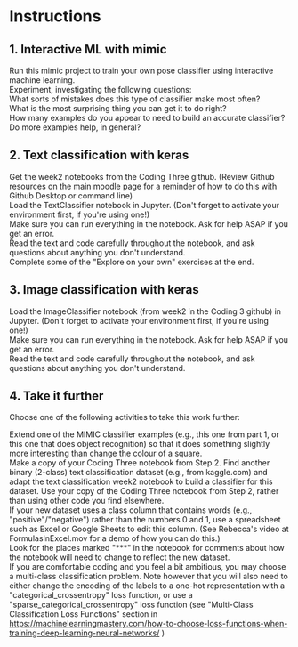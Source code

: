 # Instructions
## 1. Interactive ML with mimic
Run this mimic project to train your own pose classifier using interactive machine learning.  
Experiment, investigating the following questions:  
What sorts of mistakes does this type of classifier make most often?  
What is the most surprising thing you can get it to do right?  
How many examples do you appear to need to build an accurate classifier? Do more examples help, in general?  
## 2. Text classification with keras
Get the week2 notebooks from the Coding Three github. (Review Github resources on the main moodle page for a reminder of how to do this with Github Desktop or command line)  
Load the TextClassifier notebook in Jupyter. (Don't forget to activate your environment first, if you're using one!)  
Make sure you can run everything in the notebook. Ask for help ASAP if you get an error.  
Read the text and code carefully throughout the notebook, and ask questions about anything you don't understand.  
Complete some of the "Explore on your own" exercises at the end.  
## 3. Image classification with keras
Load the ImageClassifier notebook (from week2 in the Coding 3 github) in Jupyter. (Don't forget to activate your environment first, if you're using one!)  
Make sure you can run everything in the notebook. Ask for help ASAP if you get an error.  
Read the text and code carefully throughout the notebook, and ask questions about anything you don't understand.  
## 4. Take it further
Choose one of the following activities to take this work further:  

Extend one of the MIMIC classifier examples (e.g., this one from part 1, or this one that does object recognition) so that it does something slightly more interesting than change the colour of a square.  
Make a copy of your Coding Three notebook from Step 2. Find another binary (2-class) text classification dataset (e.g., from kaggle.com) and adapt the text classification week2 notebook to build a classifier for this dataset. Use your copy of the Coding Three notebook from Step 2, rather than using other code you find elsewhere.   
If your new dataset uses a class column that contains words (e.g., "positive"/"negative") rather than the numbers 0 and 1, use a spreadsheet such as Excel or Google Sheets to edit this column. (See Rebecca's video at FormulasInExcel.mov for a demo of how you can do this.)  
Look for the places marked "***" in the notebook for comments about how the notebook will need to change to reflect the new dataset.  
If you are comfortable coding and you feel a bit ambitious, you may choose a multi-class classification problem. Note however that you will also need to either change the encoding of the labels to a one-hot representation with a "categorical_crossentropy" loss function, or use a "sparse_categorical_crossentropy" loss function (see "Multi-Class Classification Loss Functions" section in https://machinelearningmastery.com/how-to-choose-loss-functions-when-training-deep-learning-neural-networks/ )  
